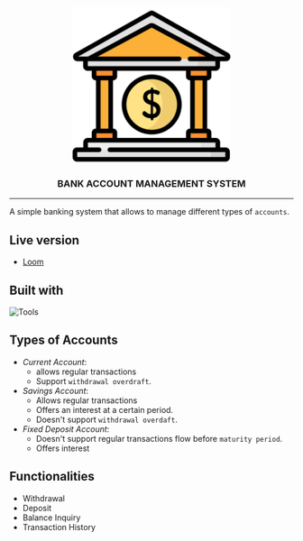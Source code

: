 <p align="center">
  <img align="center" width="280" src="https://github.com/sntakirutimana72/amalitech-training/blob/main/BankManagementSystem/src/main/resources/com/lab3/bankmanagementsystem/bank.png"/>
</p>
<h3 align="center">BANK ACCOUNT MANAGEMENT SYSTEM</h3>
<hr>

A simple banking system that allows to manage different types of `accounts`.

## Live version
- [Loom]()

## Built with
![Tools](https://skillicons.dev/icons?i=java,idea,git,github)

## Types of Accounts
+ *Current Account*:
  - allows regular transactions
  - Support `withdrawal overdraft`.
+ *Savings Account*:
  - Allows regular transactions
  - Offers an interest at a certain period. 
  - Doesn't support `withdrawal overdaft`.
+ *Fixed Deposit Account*:
  - Doesn't support regular transactions flow before `maturity period`.
  - Offers interest

## Functionalities
- Withdrawal
- Deposit
- Balance Inquiry
- Transaction History